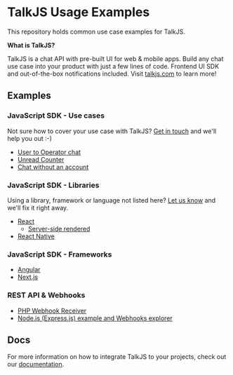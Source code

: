 # TalkJS Usage Examples

This repository holds common use case examples for TalkJS.

**What is TalkJS?**

TalkJS is a chat API with pre-built UI for web & mobile apps. Build any chat use case into your product with just a few lines of code. Frontend UI SDK and out-of-the-box notifications included. Visit [talkjs.com](https://talkjs.com/?ref=jssdk-npm-readme) to learn more!

## Examples

### JavaScript SDK - Use cases

Not sure how to cover your use case with TalkJS? [Get in touch](https://talkjs.com?ref=gh-example-readme&chatwithus=1) and we'll help you out :-)

- [User to Operator chat](./user-to-operator)
- [Unread Counter](./unreads)
- [Chat without an account](./visitor-chat)

### JavaScript SDK - Libraries

Using a library, framework or language not listed here? [Let us know](https://talkjs.com?ref=gh-example-readme&chatwithus=1) and we'll fix it right away.

- [React](./react)
    - [Server-side rendered](./react/next.js)
- [React Native](./react-native)

### JavaScript SDK - Frameworks

- [Angular](./angular6)
- [Next.js](./react/next.js)

### REST API & Webhooks
- [PHP Webhook Receiver](./webhooks/php)
- [Node.js (Express.js) example and Webhooks explorer](./webhooks/nodejs/express-webhook)

## Docs

For more information on how to integrate TalkJS to your projects, check out our [documentation](https://talkjs.com/docs/?ref=gh-example-readme).
